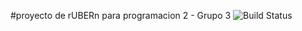 #proyecto de rUBERn para programacion 2 - Grupo 3
![Build Status](https://travis-ci.org/nanogila/rUBERn.png?branch=master)
